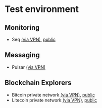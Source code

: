 # Test environment

## Monitoring

* Seq [(via VPN)](http://seq.monitoring.svc.cluster.local), [public](https://seq-test.swisschain.info)

## Messaging

* Pulsar [(via VPN)](http://pulsar-worker.sirius.svc.cluster.local/quartz)

## Blockchain Explorers

* Bitcoin private network [(via VPN)](http://bitcoin-private.sirius-explorers.svc.cluster.local), [public](http://bitcoin-private.explorers.swisschain.io/)
* Litecoin private network [(via VPN)](http://litecoin-private.sirius-explorers.svc.cluster.local), [public](http://litecoin-private.explorers.swisschain.io/)
